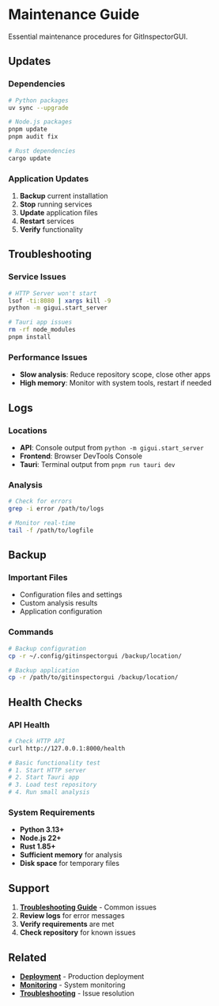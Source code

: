 # Maintenance Guide

Essential maintenance procedures for GitInspectorGUI.

## Updates

### Dependencies

```bash
# Python packages
uv sync --upgrade

# Node.js packages
pnpm update
pnpm audit fix

# Rust dependencies
cargo update
```

### Application Updates

1. **Backup** current installation
2. **Stop** running services
3. **Update** application files
4. **Restart** services
5. **Verify** functionality

## Troubleshooting

### Service Issues

```bash
# HTTP Server won't start
lsof -ti:8080 | xargs kill -9
python -m gigui.start_server

# Tauri app issues
rm -rf node_modules
pnpm install
```

### Performance Issues

-   **Slow analysis**: Reduce repository scope, close other apps
-   **High memory**: Monitor with system tools, restart if needed

## Logs

### Locations

-   **API**: Console output from `python -m gigui.start_server`
-   **Frontend**: Browser DevTools Console
-   **Tauri**: Terminal output from `pnpm run tauri dev`

### Analysis

```bash
# Check for errors
grep -i error /path/to/logs

# Monitor real-time
tail -f /path/to/logfile
```

## Backup

### Important Files

-   Configuration files and settings
-   Custom analysis results
-   Application configuration

### Commands

```bash
# Backup configuration
cp -r ~/.config/gitinspectorgui /backup/location/

# Backup application
cp -r /path/to/gitinspectorgui /backup/location/
```

## Health Checks

### API Health

```bash
# Check HTTP API
curl http://127.0.0.1:8000/health

# Basic functionality test
# 1. Start HTTP server
# 2. Start Tauri app
# 3. Load test repository
# 4. Run small analysis
```

### System Requirements

-   **Python 3.13+**
-   **Node.js 22+**
-   **Rust 1.85+**
-   **Sufficient memory** for analysis
-   **Disk space** for temporary files

## Support

1. **[Troubleshooting Guide](../development/troubleshooting.md)** - Common issues
2. **Review logs** for error messages
3. **Verify requirements** are met
4. **Check repository** for known issues

## Related

-   **[Deployment](deployment.md)** - Production deployment
-   **[Monitoring](monitoring.md)** - System monitoring
-   **[Troubleshooting](../development/troubleshooting.md)** - Issue resolution

